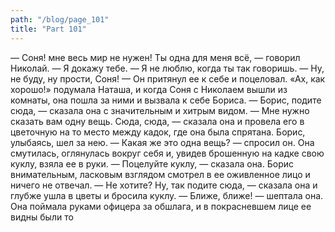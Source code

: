 ```yaml
---
path: "/blog/page_101"
title: "Part 101"
---
```



— Соня! мне весь мир не нужен! Ты одна для меня всё, — говорил Николай. — Я докажу тебе.
— Я не люблю, когда ты так говоришь.
— Ну, не буду, ну прости, Соня! — Он притянул ее к себе и поцеловал.
«Ах, как хорошо!» подумала Наташа, и когда Соня с Николаем вышли из комнаты, она пошла за ними и вызвала к себе Бориса.
— Борис, подите сюда, — сказала она с значительным и хитрым видом. — Мне нужно сказать вам одну вещь. Сюда, сюда, — сказала она и провела его в цветочную на то место между кадок, где она была спрятана. Борис, улыбаясь, шел за нею.
— Какая же это одна вещь? — спросил он.
Она смутилась, оглянулась вокруг себя и, увидев брошенную на кадке свою куклу, взяла ее в руки.
— Поцелуйте куклу, — сказала она.
Борис внимательным, ласковым взглядом смотрел в ее оживленное лицо и ничего не отвечал.
— Не хотите? Ну, так подите сюда, — сказала она и глубже ушла в цветы и бросила куклу. — Ближе, ближе! — шептала она. Она поймала руками офицера за обшлага, и в покрасневшем лице ее видны были то
